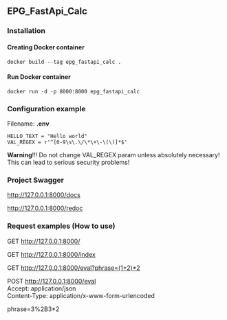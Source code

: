 ## EPG_FastApi_Calc

### Installation

#### Creating Docker container
    docker build --tag epg_fastapi_calc .

#### Run Docker container
    docker run -d -p 8000:8000 epg_fastapi_calc

### Configuration example
Filename: **.env**

    HELLO_TEXT = "Hello world"
    VAL_REGEX = r'^[0-9\s\.\/\*\+\-\(\)]*$'

**Warning**!!! Do not change VAL_REGEX param unless absolutely necessary! This can lead to serious security problems!


### Project Swagger
http://127.0.0.1:8000/docs

http://127.0.0.1:8000/redoc

### Request examples (How to use)

GET http://127.0.0.1:8000/

GET http://127.0.0.1:8000/index

GET http://127.0.0.1:8000/eval?phrase=(1+2)*2

POST http://127.0.0.1:8000/eval<br>
Accept: application/json<br>
Content-Type: application/x-www-form-urlencoded

phrase=3%2B3*2
